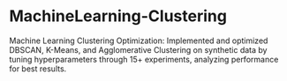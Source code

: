 # MachineLearning-Clustering
Machine Learning Clustering Optimization: Implemented and optimized DBSCAN, K-Means, 
and Agglomerative Clustering on synthetic data by tuning hyperparameters through 15+ experiments, analyzing performance for best results.
